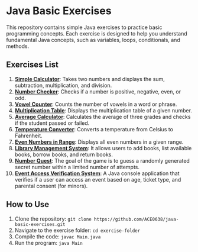 # Java Basic Exercises

This repository contains simple Java exercises to practice basic programming concepts. Each exercise is designed to help you understand fundamental Java concepts, such as variables, loops, conditionals, and methods.

## Exercises List

1. **[Simple Calculator](/simple-calculator)**: Takes two numbers and displays the sum, subtraction, multiplication, and division.
2. **[Number Checker](/number-checker)**: Checks if a number is positive, negative, even, or odd.
3. **[Vowel Counter](/vowel-counter)**: Counts the number of vowels in a word or phrase.
4. **[Multiplication Table](/multiplication-table)**: Displays the multiplication table of a given number.
5. **[Average Calculator](/average-calculator)**: Calculates the average of three grades and checks if the student passed or failed.
6. **[Temperature Converter](/temperature-converter)**: Converts a temperature from Celsius to Fahrenheit.
7. **[Even Numbers in Range](/even-numbers-in-range)**: Displays all even numbers in a given range.
8. **[Library Management System](/library-management-system)**: It allows users to add books, list available books, borrow books, and return books.
9. **[Number Quest](/number-quest)**: The goal of the game is to guess a randomly generated secret number within a limited number of attempts.
10. **[Event Access Verification System](/event-access-verification-system)**: A Java console application that verifies if a user can access an event based on age, ticket type, and parental consent (for minors).

## How to Use

1. Clone the repository: `git clone https://github.com/ACE0638/java-basic-exercises.git`
2. Navigate to the exercise folder: `cd exercise-folder`
3. Compile the code: `javac Main.java`
4. Run the program: `java Main`

